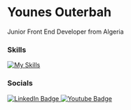 Younes Outerbah 
========================================================================================================================================

Junior Front End Developer from Algeria

### Skills

[![My Skills](https://skillicons.dev/icons?i=html,css,js,react,tailwind,sass,figma)](https://skillicons.dev)
<br/>

### Socials

<div id="badges">
  <a href="https://www.linkedin.com/in/younesouterbah/">
    <img src="https://img.shields.io/badge/LinkedIn-blue?style=for-the-badge&logo=linkedin&logoColor=white" alt="LinkedIn Badge"/>
  </a>
  <a href="https://www.youtube.com/channel/UCciJYKAENpUu-MgWU1uSjlA">
    <img src="https://img.shields.io/badge/YouTube-FF0000?style=for-the-badge&logo=youtube&logoColor=white" alt="Youtube Badge"/>
  </a>
</div>

          
                    
          
          
          
